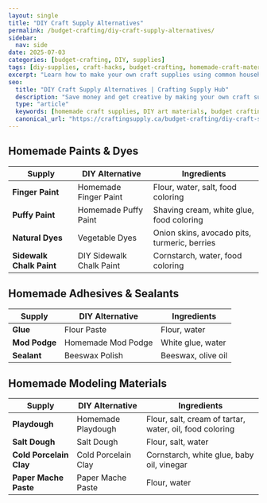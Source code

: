 ```yaml
---
layout: single
title: "DIY Craft Supply Alternatives"
permalink: /budget-crafting/diy-craft-supply-alternatives/
sidebar:
  nav: side
date: 2025-07-03
categories: [budget-crafting, DIY, supplies]
tags: [diy-supplies, craft-hacks, budget-crafting, homemade-craft-materials]
excerpt: "Learn how to make your own craft supplies using common household items and natural ingredients."
seo:
  title: "DIY Craft Supply Alternatives | Crafting Supply Hub"
  description: "Save money and get creative by making your own craft supplies, from homemade paints and glues to natural dyes and modeling clay."
  type: "article"
  keywords: [homemade craft supplies, DIY art materials, budget crafting, natural craft supplies]
  canonical_url: "https://craftingsupply.ca/budget-crafting/diy-craft-supply-alternatives/"
---
```


## Homemade Paints & Dyes

| Supply | DIY Alternative | Ingredients |
|---|---|---|
| **Finger Paint** | Homemade Finger Paint | Flour, water, salt, food coloring |
| **Puffy Paint** | Homemade Puffy Paint | Shaving cream, white glue, food coloring |
| **Natural Dyes** | Vegetable Dyes | Onion skins, avocado pits, turmeric, berries |
| **Sidewalk Chalk Paint** | DIY Sidewalk Chalk Paint | Cornstarch, water, food coloring |

## Homemade Adhesives & Sealants

| Supply | DIY Alternative | Ingredients |
|---|---|---|
| **Glue** | Flour Paste | Flour, water |
| **Mod Podge** | Homemade Mod Podge | White glue, water |
| **Sealant** | Beeswax Polish | Beeswax, olive oil |

## Homemade Modeling Materials

| Supply | DIY Alternative | Ingredients |
|---|---|---|
| **Playdough** | Homemade Playdough | Flour, salt, cream of tartar, water, oil, food coloring |
| **Salt Dough** | Salt Dough | Flour, salt, water |
| **Cold Porcelain Clay** | Cold Porcelain Clay | Cornstarch, white glue, baby oil, vinegar |
| **Paper Mache Paste** | Paper Mache Paste | Flour, water |